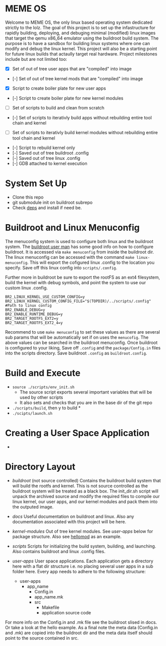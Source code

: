 # MEME OS
Welcome to MEME OS, the only linux based operating system dedicated strictly
to the lolz. The goal of this project is to set up the infastructure for 
rapidly building, deploying, and debuging minimal (modified) linux images that
target the qemu x86_64 emulator using the buildroot build system. The purpose
is to have a sandbox for building linux systems where one can modify and debug 
the linux kernel. This project will also be a starting point for future linux 
builds that actaully target real hardware. Project milestones include but are
not limited too:

- [X] Set of out of tree user apps that are "compiled" into image
- [-] Set of out of tree kernel mods that are "compiled" into image
- [X] Script to create boiler plate for new user apps
- [-] Script to create boiler plate for new kernel modules
- [ ] Set of scripts to build and clean from scratch
- [-] Set of scripts to iterativly build apps without rebuilding entire tool 
      chain and kernel
- [ ] Set of scripts to iterativly build kernel modules without rebuilding 
      entire tool chain and kernel
- [-] Script to rebuild kernel only
- [-] Saved out of tree buildroot .config
- [-] Saved out of tree linux .config
- [-] GDB attached to kernel execution

# System Set Up
* Clone this repo
* git submodule init on buildroot subrepo
* Check [deps](./docs/deps.txt) and install if need be.

# Buildroot and Linux Menuconfig

The menuconfig system is used to configure both linux and the buildroot system. The [buildroot user man](./docs/build_root_manual.pdf) has some good info on how to configure buildroot. It is accessed via `make menuconfig` from inside the buildroot dir. The linux menuconfig can be accessed with the command `make linux-menuconfig`. This will export the cofigured linux .config to the location you specify. Save off this linux config into `scripts/.config`.

Further more in buildroot be sure to export the rootFS as an ext4 filesystem, build the kernel with debug symbols, and point the system to use our custom linux .config.

```
BR2_LINUX_KERNEL_USE_CUSTOM_CONFIG=y
BR2_LINUX_KERNEL_CUSTOM_CONFIG_FILE="$(TOPDIR)/../scripts/.config"  #Path to linux config
BR2_ENABLE_DEBUG=y
BR2_ENABLE_RUNTIME_DEBUG=y
BR2_TARGET_ROOTFS_EXT2=y 
BR2_TARGET_ROOTFS_EXT2_4=y
```

Recommend to use `make menuconfig` to set these values as there are several sub params that will be automatically set if on uses the `menucofig`. The above values can be searched in the buildroot menuconfig. Once buildroot is configured to your liking, Save off `.config` and the `package/Config.in` files into the scripts directory. Save buildroot `.config` as `buildroot.config`.

# Build and Execute

* `source ./scripts/env_init.sh`
  * The source script exports several important variables that will be used by other scripts
  * It also sets and checks that you are in the base dir of the git repo
* `./scripts/build`, then y to build 
  * 
* `./scipts/launch.sh`

# Creating a User Space Application
* 


# Directory Layout
- *buildroot* (not source controlled)
Contains the buildroot build system that will build the rootfs and kernel. This
is not source controlled as the buildroot system will be treated as a black box.
The init_dir.sh script will unpack the archived source and modify the required
files to compile our linux kernel, our user apps, and our kernel modules and
pack them into the outputed image. 

- *docs*
Useful documentation on buildroot and linux. Also any documentation associated
with this project will be here.

- *kernel-modules*
Out of tree kernel modules. See *user-apps* below for package structure. Also see [hellomod](./kernel-modules/hellomod/) as an example.

- *scripts*
Scripts for initializing the build system, building, and launching. Also contains buildroot and linux .config files.

- *user-apps*
User space applications. Each application gets a directory here with a flat dir
structure i.e. no placing several user apps in a sub folder here. Every app 
needs to adhere to the following structure:
  - user-apps
    - app_name
      - Config.in
      - app_name.mk
      - src
        - Makefile
        - application source code

For more info on the Config.in and .mk file see the buildroot slised in docs.
Or take a look at the hello example. As a final note the meta data (Config.in 
and .mk) are copied into the buildroot dir and the meta data itself should
point to the source contained in src.
